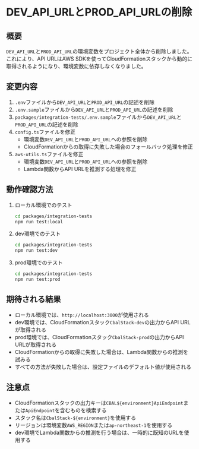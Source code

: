 # DEV_API_URLとPROD_API_URLの削除

## 概要

`DEV_API_URL`と`PROD_API_URL`の環境変数をプロジェクト全体から削除しました。これにより、API URLはAWS SDKを使ってCloudFormationスタックから動的に取得されるようになり、環境変数に依存しなくなりました。

## 変更内容

1. `.env`ファイルから`DEV_API_URL`と`PROD_API_URL`の記述を削除
2. `.env.sample`ファイルから`DEV_API_URL`と`PROD_API_URL`の記述を削除
3. `packages/integration-tests/.env.sample`ファイルから`DEV_API_URL`と`PROD_API_URL`の記述を削除
4. `config.ts`ファイルを修正
   - 環境変数`DEV_API_URL`と`PROD_API_URL`への参照を削除
   - CloudFormationからの取得に失敗した場合のフォールバック処理を修正
5. `aws-utils.ts`ファイルを修正
   - 環境変数`DEV_API_URL`と`PROD_API_URL`への参照を削除
   - Lambda関数からAPI URLを推測する処理を修正

## 動作確認方法

1. ローカル環境でのテスト

   ```bash
   cd packages/integration-tests
   npm run test:local
   ```

2. dev環境でのテスト

   ```bash
   cd packages/integration-tests
   npm run test:dev
   ```

3. prod環境でのテスト

   ```bash
   cd packages/integration-tests
   npm run test:prod
   ```

## 期待される結果

- ローカル環境では、`http://localhost:3000`が使用される
- dev環境では、CloudFormationスタック`CbalStack-dev`の出力からAPI URLが取得される
- prod環境では、CloudFormationスタック`CbalStack-prod`の出力からAPI URLが取得される
- CloudFormationからの取得に失敗した場合は、Lambda関数からの推測を試みる
- すべての方法が失敗した場合は、設定ファイルのデフォルト値が使用される

## 注意点

- CloudFormationスタックの出力キーは`CBAL${environment}ApiEndpoint`または`ApiEndpoint`を含むものを検索する
- スタック名は`CbalStack-${environment}`を使用する
- リージョンは環境変数`AWS_REGION`または`ap-northeast-1`を使用する
- dev環境でLambda関数からの推測を行う場合は、一時的に既知のURLを使用する

